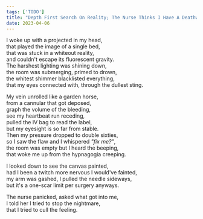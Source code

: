 ```yaml
---
tags: ['TODO']
title: "Depth First Search On Reality; The Nurse Thinks I Have A Deathwish"
date: 2023-04-06
---
```


I woke up with a projected in my head,  
that played the image of a single bed,  
that was stuck in a whiteout reality,  
and couldn't escape its fluorescent gravity.  
The harshest lighting was shining down,  
the room was submerging, primed to drown,  
the whitest shimmer blacklisted everything,  
that my eyes connected with, through the dullest sting.

My vein unrolled like a garden horse,  
from a cannular that got deposed,  
graph the volume of the bleeding,  
see my heartbeat run receding,  
pulled the IV bag to read the label,  
but my eyesight is so far from stable.  
Then my pressure dropped to double sixties,  
so I saw the flaw and I whispered *"fix me?"*,  
the room was empty but I heard the beeping,  
that woke me up from the hypnagogia creeping.

I looked down to see the canvas painted,  
had I been a twitch more nervous I would've fainted,  
my arm was gashed, I pulled the needle sideways,  
but it's a one-scar limit per surgery anyways.

The nurse panicked, asked what got into me,  
I told her I tried to stop the nightmare,  
that I tried to cull the feeling.
